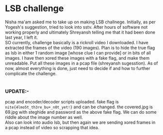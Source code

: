 # LSB challenge
Nisha ma'am asked me to take up on making LSB challnege. Initially, as per Yogesh's suggestion, tried to look into sstv. After hours of software not working properly and ultimately Shreyansh telling me that it had been done last year, I left it.<br>
SO currently, challenge basically is a rickroll video I downloaded. I have extracted the frames of the video (190 images). Plan is to hide the true flag as lsb in either 1 random image [whose clue I can provide] or in bits of all images. I have then xored these images with a fake flag, and make them unreadable. Put all these images in a pcap file (shreyansh sugesstion). As of now, almost everything is done, just need to decide if and how to further complicate the challenge.
<br><br>

### UPDATE:-
pcap and encoder/decoder scripts uploaded. fake flag is ``nite{4lmo5t_th3re_bu+_n0t_yet!}`` and can be changed. the covered.jpg is 69.jpg with steghide and password as the above fake flag. We can do some riddle about the image number as well.<br>
Also can look into audio lsb, but then again we are sending xored frames in a pcap instead of video so scrapping that idea.
